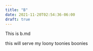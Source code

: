 ```yaml
---
title: "B"
date: 2021-11-20T02:54:36-06:00
draft: true
---
```


This is b.md

this will serve my loony toonies
boonies
